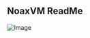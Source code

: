 ## NoaxVM ReadMe

![Image](https://github.com/user-attachments/assets/f92cb2ad-abea-41ec-950d-0d1710e00b0f)